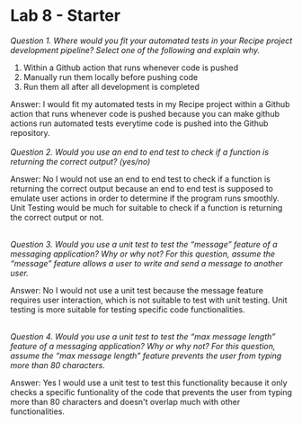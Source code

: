 # Lab 8 - Starter
*Question 1. Where would you fit your automated tests in your Recipe project development pipeline? Select one of the following and explain why.*

1. Within a Github action that runs whenever code is pushed 
2. Manually run them locally before pushing code
3. Run them all after all development is completed

Answer: I would fit my automated tests in my Recipe project within a Github action that runs whenever code is pushed because you can make github actions run automated tests everytime code is pushed into the Github repository. 
<br>
<br>
*Question 2. Would you use an end to end test to check if a function is returning the correct output? (yes/no)*

Answer: No I would not use an end to end test to check if a function is returning the correct output because an end to end test is supposed to emulate user actions in order to determine if the program runs smoothly. Unit Testing would be much for suitable to check if a function is returning the correct output or not. 
<br>
<br>

*Question 3. Would you use a unit test to test the “message” feature of a messaging application? Why or why not? For this question, assume the “message” feature allows a user to write and send a message to another user.*

Answer: No I would not use a unit test because the message feature requires user interaction, which is not suitable to test with unit testing. Unit testing is more suitable for testing specific code functionalities. 
<br>
<br>

*Question 4. Would you use a unit test to test the “max message length” feature of a messaging application? Why or why not? For this question, assume the “max message length” feature prevents the user from typing more than 80 characters.*

Answer: Yes I would use a unit test to test this functionality because it only checks a specific funtionality of the code that prevents the user from typing more than 80 characters and doesn't overlap much with other functionalities. 
